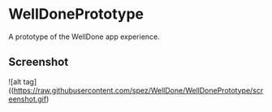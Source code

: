 WellDonePrototype
=============

A prototype of the WellDone app experience.

Screenshot
---

![alt tag]((https://raw.githubusercontent.com/spez/WellDone/WellDonePrototype/screenshot.gif)
